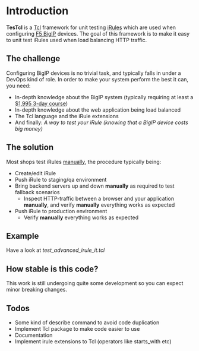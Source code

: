 # Introduction

**TesTcl** is a [Tcl](http://en.wikipedia.org/wiki/Tcl) framework for unit testing 
[iRules](https://devcentral.f5.com/HotTopics/iRules/tabid/1082202/Default.aspx) which 
are used when configuring [F5 BigIP](http://www.f5.com/products/big-ip/) devices.
The goal of this framework is to make it easy to unit test iRules used when load balancing HTTP traffic.

## The challenge

Configuring BigIP devices is no trivial task, and typically falls in under a DevOps kind of role.
In order to make your system perform the best it can, you need:

- In-depth knowledge about the BigIP system (typically requiring at least a [$1,995 3-day course](http://www.f5.com/services/global-training/course-descriptions/big-ip-ltm-essentials.html))
- In-depth knowledge about the web application being load balanced 
- The Tcl language and the iRule extensions
- And finally: _A way to test your iRule (knowing that a BigIP device costs big money)_

## The solution

Most shops test iRules [manually](http://en.wikipedia.org/wiki/Manual_testing), the procedure typically being:

- Create/edit iRule
- Push iRule to staging/qa environment
- Bring backend servers up and down **manually** as required to test fallback scenarios
    - Inspect HTTP-traffic between a browser and your application **manually**, and verify **manually** everything works as expected
- Push iRule to production environment
    - Verify **manually** everything works as expected 

## Example

Have a look at _test_advanced_irule_it.tcl_ 

## How stable is this code?
This work is still undergoing quite some development so you can expect minor breaking changes.

## Todos

- Some kind of describe command to avoid code duplication
- Implement Tcl package to make code easier to use
- Documentation
- Implement irule extensions to Tcl (operators like starts_with etc)
